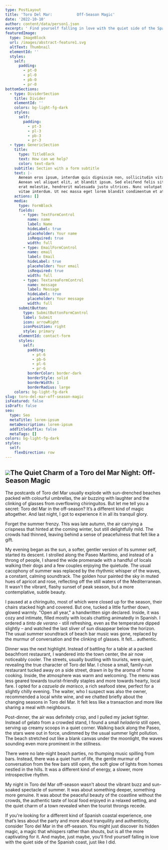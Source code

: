 ```yaml
---
type: PostLayout
title: 'Toro Del Mar:           Off-Season Magic'
date: '2022-10-10'
author: content/data/person1.json
excerpt: ' Find yourself falling in love with the quiet side of the Spanish coast.'
featuredImage:
  type: ImageBlock
  url: /images/abstract-feature1.svg
  altText: Thumbnail
  elementId: ''
  styles:
    self:
      padding:
        - pt-0
        - pl-0
        - pb-0
        - pr-0
bottomSections:
  - type: DividerSection
    title: Divider
    elementId: ''
    colors: bg-light-fg-dark
    styles:
      self:
        padding:
          - pt-3
          - pl-3
          - pb-3
          - pr-3
  - type: GenericSection
    title:
      type: TitleBlock
      text: How can we help?
      color: text-dark
    subtitle: Section with a form subtitle
    text: |-
      Aenean eros ipsum, interdum quis dignissim non, sollicitudin vitae nisl.
      Aenean vel aliquet elit, at blandit ipsum. Sed eleifend felis sit amet
      erat molestie, hendrerit malesuada justo ultrices. Nunc volutpat at erat
      vitae interdum. Ut nec massa eget lorem blandit condimentum et at risus.
    actions: []
    media:
      type: FormBlock
      fields:
        - type: TextFormControl
          name: name
          label: Name
          hideLabel: true
          placeholder: Your name
          isRequired: true
          width: full
        - type: EmailFormControl
          name: email
          label: Email
          hideLabel: true
          placeholder: Your email
          isRequired: true
          width: full
        - type: TextareaFormControl
          name: message
          label: Message
          hideLabel: true
          placeholder: Your message
          width: full
      submitButton:
        type: SubmitButtonFormControl
        label: Submit
        icon: arrowRight
        iconPosition: right
        style: primary
      elementId: contact-form
      styles:
        self:
          padding:
            - pt-6
            - pb-6
            - pl-6
            - pr-6
          borderColor: border-dark
          borderStyle: solid
          borderWidth: 1
          borderRadius: large
    colors: bg-light-fg-dark
slug: toro-del-mar-off-season-magic
isFeatured: false
isDraft: false
seo:
  type: Seo
  metaTitle: lorem-ipsum
  metaDescription: lorem-ipsum
  addTitleSuffix: false
  metaTags: []
colors: bg-light-fg-dark
styles:
  self:
    flexDirection: row
---
```

## ![](/images/toro_del_mar_1.jpg)The Quiet Charm of a Toro del Mar Night: Off-Season Magic

The postcards of Toro del Mar usually explode with sun-drenched beaches packed with colourful umbrellas, the air buzzing with laughter and the clinking of glasses from overflowing chiringuitos. But let me tell you a secret: Toro del Mar in the off-season? It’s a different kind of magic altogether.  And last night, I got to experience it in all its tranquil glory.

Forget the summer frenzy. This was late autumn, the air carrying a crispness that hinted at the coming winter, but still delightfully mild.  The crowds had thinned, leaving behind a sense of peacefulness that felt like a gift.

My evening began as the sun, a softer, gentler version of its summer self, started its descent.  I strolled along the Paseo Marítimo, and instead of a throng of people, I shared the wide promenade with a handful of locals walking their dogs and a few couples enjoying the quietude.  The usual cacophony of summer was replaced by the rhythmic whisper of the waves, a constant, calming soundtrack.  The golden hour painted the sky in muted hues of apricot and rose, reflecting off the still waters of the Mediterranean. It wasn't the vibrant, flashy sunset of peak season, but a more contemplative, subtle beauty.

I paused at a chiringuito, most of which were closed up for the season, their chairs stacked high and covered.  But one, tucked a little further down, glowed warmly.  "Open all year," a handwritten sign declared.  Inside, it was cozy and intimate, filled mostly with locals chatting animatedly in Spanish. I ordered a *tinto de verano* - still refreshing, even as the temperature dipped slightly – and watched the last sliver of sun disappear below the horizon. The usual summer soundtrack of beach bar music was gone, replaced by the murmur of conversation and the clinking of glasses.  It felt… authentic.

Dinner was the next highlight.  Instead of battling for a table at a packed beachfront restaurant, I wandered into the town center, the air now noticeably cooler.  The streets, usually bustling with tourists, were quiet, revealing the true character of Toro del Mar.  I chose a small, family-run restaurant tucked away on a side street, drawn in by the aroma of home cooking.  Inside, the atmosphere was warm and welcoming.  The menu was less geared towards tourist-friendly staples and more towards hearty, local fare. I opted for a *cazuela de marisco*, a rich seafood stew, perfect for a slightly chilly evening.  The waiter, who I suspect was also the owner, recommended a local white wine, and we chatted briefly about the changing seasons in Toro del Mar. It felt less like a transaction and more like sharing a meal with neighbours.

Post-dinner, the air was definitely crisp, and I pulled my jacket tighter.  Instead of gelato from a crowded stand, I found a small *heladería* still open, serving up creamy scoops in a quiet corner.  Walking back along the Paseo, the stars were out in force, undimmed by the usual summer light pollution.  The beach stretched out like a blank canvas under the moonlight, the waves sounding even more prominent in the stillness.

There were no late-night beach parties, no thumping music spilling from bars.  Instead, there was a quiet hum of life, the gentle murmur of conversation from the few bars still open, the soft glow of lights from homes nestled in the hills.  It was a different kind of energy, a slower, more introspective rhythm.

My night in Toro del Mar off-season wasn't about the vibrant buzz and sun-soaked spectacle of summer. It was about something deeper, something more genuine. It was about the peaceful beauty of the coastline without the crowds, the authentic taste of local food enjoyed in a relaxed setting, and the quiet charm of a town revealed when the tourist throngs recede.

If you're looking for a different kind of Spanish coastal experience, one that’s less about the party and more about tranquility and authenticity, consider Toro del Mar in the off-season. You might just discover its hidden magic, a magic that whispers rather than shouts, but is all the more captivating for it.  And maybe, just maybe, you'll find yourself falling in love with the quiet side of the Spanish coast, just like I did.
